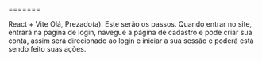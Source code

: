 =======

React + Vite
Olá, Prezado(a). Este serão os passos. Quando entrar no site, entrará na pagina de login, navegue a página de cadastro e pode criar sua conta, assim será direcionado ao login e iniciar a sua sessão e poderá está sendo feito suas ações.
